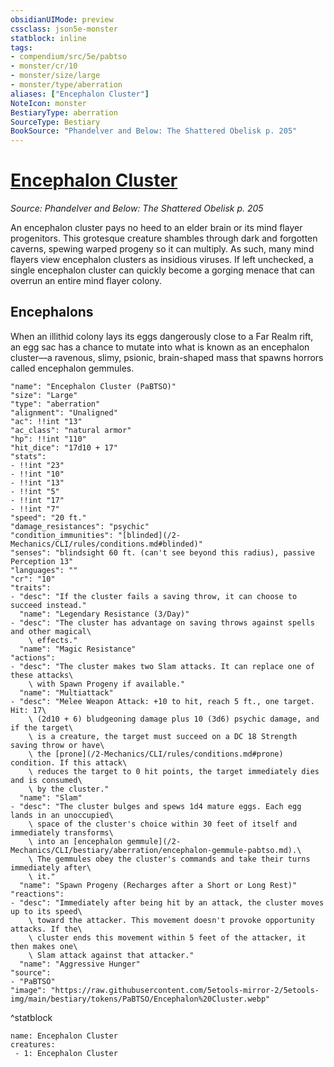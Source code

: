 ```yaml
---
obsidianUIMode: preview
cssclass: json5e-monster
statblock: inline
tags:
- compendium/src/5e/pabtso
- monster/cr/10
- monster/size/large
- monster/type/aberration
aliases: ["Encephalon Cluster"]
NoteIcon: monster
BestiaryType: aberration
SourceType: Bestiary
BookSource: "Phandelver and Below: The Shattered Obelisk p. 205"
---
```

# [Encephalon Cluster](2-Mechanics/CLI/bestiary/aberration/encephalon-cluster-pabtso.md)
*Source: Phandelver and Below: The Shattered Obelisk p. 205*  

An encephalon cluster pays no heed to an elder brain or its mind flayer progenitors. This grotesque creature shambles through dark and forgotten caverns, spewing warped progeny so it can multiply. As such, many mind flayers view encephalon clusters as insidious viruses. If left unchecked, a single encephalon cluster can quickly become a gorging menace that can overrun an entire mind flayer colony.

## Encephalons

When an illithid colony lays its eggs dangerously close to a Far Realm rift, an egg sac has a chance to mutate into what is known as an encephalon cluster—a ravenous, slimy, psionic, brain-shaped mass that spawns horrors called encephalon gemmules.

```statblock
"name": "Encephalon Cluster (PaBTSO)"
"size": "Large"
"type": "aberration"
"alignment": "Unaligned"
"ac": !!int "13"
"ac_class": "natural armor"
"hp": !!int "110"
"hit_dice": "17d10 + 17"
"stats":
- !!int "23"
- !!int "10"
- !!int "13"
- !!int "5"
- !!int "17"
- !!int "7"
"speed": "20 ft."
"damage_resistances": "psychic"
"condition_immunities": "[blinded](/2-Mechanics/CLI/rules/conditions.md#blinded)"
"senses": "blindsight 60 ft. (can't see beyond this radius), passive Perception 13"
"languages": ""
"cr": "10"
"traits":
- "desc": "If the cluster fails a saving throw, it can choose to succeed instead."
  "name": "Legendary Resistance (3/Day)"
- "desc": "The cluster has advantage on saving throws against spells and other magical\
    \ effects."
  "name": "Magic Resistance"
"actions":
- "desc": "The cluster makes two Slam attacks. It can replace one of these attacks\
    \ with Spawn Progeny if available."
  "name": "Multiattack"
- "desc": "Melee Weapon Attack: +10 to hit, reach 5 ft., one target. Hit: 17\
    \ (2d10 + 6) bludgeoning damage plus 10 (3d6) psychic damage, and if the target\
    \ is a creature, the target must succeed on a DC 18 Strength saving throw or have\
    \ the [prone](/2-Mechanics/CLI/rules/conditions.md#prone) condition. If this attack\
    \ reduces the target to 0 hit points, the target immediately dies and is consumed\
    \ by the cluster."
  "name": "Slam"
- "desc": "The cluster bulges and spews 1d4 mature eggs. Each egg lands in an unoccupied\
    \ space of the cluster's choice within 30 feet of itself and immediately transforms\
    \ into an [encephalon gemmule](/2-Mechanics/CLI/bestiary/aberration/encephalon-gemmule-pabtso.md).\
    \ The gemmules obey the cluster's commands and take their turns immediately after\
    \ it."
  "name": "Spawn Progeny (Recharges after a Short or Long Rest)"
"reactions":
- "desc": "Immediately after being hit by an attack, the cluster moves up to its speed\
    \ toward the attacker. This movement doesn't provoke opportunity attacks. If the\
    \ cluster ends this movement within 5 feet of the attacker, it then makes one\
    \ Slam attack against that attacker."
  "name": "Aggressive Hunger"
"source":
- "PaBTSO"
"image": "https://raw.githubusercontent.com/5etools-mirror-2/5etools-img/main/bestiary/tokens/PaBTSO/Encephalon%20Cluster.webp"
```
^statblock

```encounter-table
name: Encephalon Cluster
creatures:
 - 1: Encephalon Cluster
```